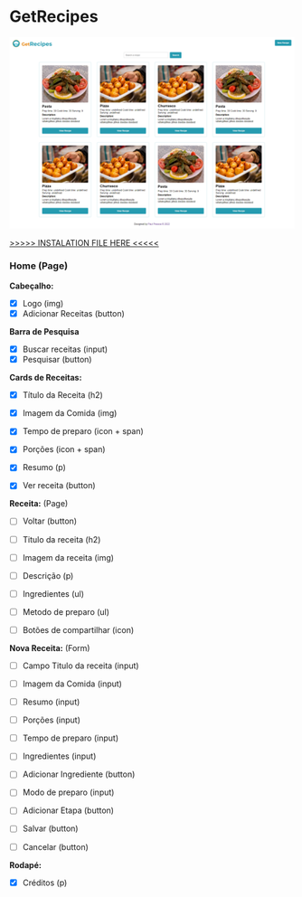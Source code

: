 # GetRecipes
<a href="https://get-recipes-eight.vercel.app/" target="_blank"><img src="./src/assets/images/print-get-recipes.png" alt="Recipes Page Preview"/></a>

[>>>>>  INSTALATION FILE HERE  <<<<<](./INSTALATION.md)

### Home (Page)

<b>Cabeçalho:</b>
- [x]  Logo (img)
- [x]  Adicionar Receitas (button)

<b>Barra de Pesquisa</b>
- [x] Buscar receitas (input)
- [x] Pesquisar (button)

<b>Cards de Receitas:</b>
- [x] Título da Receita (h2)	
- [x] Imagem da Comida (img)
- [x] Tempo de preparo (icon + span) 
- [x] Porções (icon + span)
- [x] Resumo (p)
- [x] Ver receita (button)


<b> Receita:</b> (Page)
- [ ] Voltar (button)
- [ ] Titulo da receita (h2)
- [ ] Imagem da receita (img)
- [ ] Descrição (p)
- [ ] Ingredientes (ul)
- [ ] Metodo de preparo (ul)
- [ ] Botões de compartilhar (icon)


<b>Nova Receita:</b> (Form)
- [ ] Campo Titulo da receita (input)
- [ ] Imagem da Comida (input)
- [ ] Resumo (input)
- [ ] Porções (input)
- [ ] Tempo de preparo (input)
- [ ] Ingredientes (input)
- [ ] Adicionar Ingrediente (button)
- [ ] Modo de preparo (input)
- [ ] Adicionar Etapa  (button)

- [ ] Salvar (button)
- [ ] Cancelar  (button)

<b>Rodapé:</b>
- [x]  Créditos (p)
